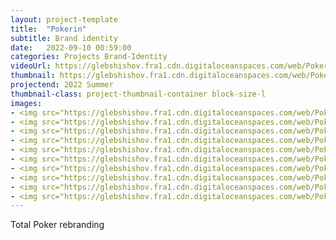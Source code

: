 ```yaml
---
layout: project-template
title:  "Pokerin"
subtitle: Brand identity
date:   2022-09-10 00:59:00
categories: Projects Brand-Identity
videoUrl: https://glebshishov.fra1.cdn.digitaloceanspaces.com/web/Pokerin/Pokerin-video.mp4
thumbnail: https://glebshishov.fra1.cdn.digitaloceanspaces.com/web/Pokerin/Pokerin-thumbnail.webp
projectend: 2022 Summer
thumbnail-class: project-thumbnail-container block-size-l
images:
- <img src="https://glebshishov.fra1.cdn.digitaloceanspaces.com/web/Pokerin/Pokerin-1-2.webp" class="project-img-parameters img-size-full" alt="Pokerin-1">
- <img src="https://glebshishov.fra1.cdn.digitaloceanspaces.com/web/Pokerin/Pokerin-2.jpg" class="project-img-parameters img-size-full" alt="Pokerin-2">
- <img src="https://glebshishov.fra1.cdn.digitaloceanspaces.com/web/Pokerin/Pokerin-3.jpg" class="project-img-parameters img-size-full" alt="Pokerin-3">
- <img src="https://glebshishov.fra1.cdn.digitaloceanspaces.com/web/Pokerin/Pokerin-4.jpg" class="project-img-parameters img-size-full" alt="Pokerin-4">
- <img src="https://glebshishov.fra1.cdn.digitaloceanspaces.com/web/Pokerin/Pokerin-5.jpg" class="project-img-parameters img-size-full" alt="Pokerin-5">
- <img src="https://glebshishov.fra1.cdn.digitaloceanspaces.com/web/Pokerin/Pokerin-6.jpg" class="project-img-parameters img-size-tri" alt="Pokerin-6">
- <img src="https://glebshishov.fra1.cdn.digitaloceanspaces.com/web/Pokerin/Pokerin-7.jpg" class="project-img-parameters img-size-tri" alt="Pokerin-7">
- <img src="https://glebshishov.fra1.cdn.digitaloceanspaces.com/web/Pokerin/Pokerin-8.jpg" class="project-img-parameters img-size-tri" alt="Pokerin-8">
- <img src="https://glebshishov.fra1.cdn.digitaloceanspaces.com/web/Pokerin/Pokerin-9.jpg" class="project-img-parameters img-size-full" alt="Pokerin-9">
- <img src="https://glebshishov.fra1.cdn.digitaloceanspaces.com/web/Pokerin/Pokerin-10.jpg" class="project-img-parameters img-size-full" alt="Pokerin-10">
---
```


Total Poker rebranding